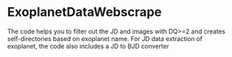 # ExoplanetDataWebscrape
The code helps you to filter out the JD and images with DQ>=2 and creates self-directories based on exoplanet name. For JD data extraction of exoplanet, the code also includes a JD to BJD converter
